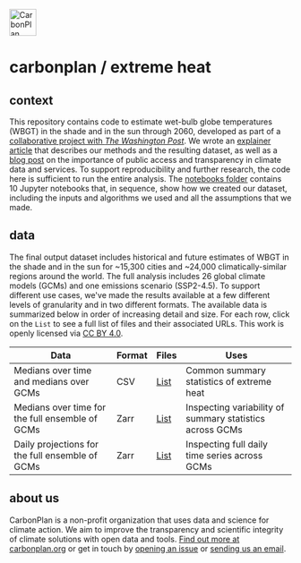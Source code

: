<p align="left" >
<picture>
  <source media="(prefers-color-scheme: dark)" srcset="https://carbonplan-assets.s3.amazonaws.com/monogram/light-small.png">
  <img alt="CarbonPlan monogram." height="48" src="https://carbonplan-assets.s3.amazonaws.com/monogram/dark-small.png">
</picture>
</p>

# carbonplan / extreme heat

## context

This repository contains code to estimate wet-bulb globe temperatures (WBGT) in the shade and in the sun through 2060, developed as part of a [collaborative project with _The Washington Post_](https://www.washingtonpost.com/climate-environment/interactive/2023/extreme-heat-wet-bulb-globe-temperature). We wrote an [explainer article](https://carbonplan.org/research/extreme-heat-explainer) that describes our methods and the resulting dataset, as well as a [blog post](https://carbonplan.org/blog/open-risk-data) on the importance of public access and transparency in climate data and services. To support reproducibility and further research, the code here is sufficient to run the entire analysis. The [notebooks folder](/notebooks) contains 10 Jupyter notebooks that, in sequence, show how we created our dataset, including the inputs and algorithms we used and all the assumptions that we made.

## data

The final output dataset includes historical and future estimates of WBGT in the shade and in the sun for ~15,300 cities and ~24,000 climatically-similar regions around the world. The full analysis includes 26 global climate models (GCMs) and one emissions scenario (SSP2-4.5). To support different use cases, we've made the results available at a few different levels of granularity and in two different formats. The available data is summarized below in order of increasing detail and size. For each row, click on the `List` to see a full list of files and their associated URLs. This work is openly licensed via [CC BY 4.0](https://creativecommons.org/licenses/by/4.0/).

| Data                                            | Format | Files                                   | Uses                                                     |
| ----------------------------------------------- | ------ | --------------------------------------- | -------------------------------------------------------- |
| Medians over time and medians over GCMs         | CSV    | [List](/data/csv_locations.md)          | Common summary statistics of extreme heat                |
| Medians over time for the full ensemble of GCMs | Zarr   | [List](/data/zarr_summary_locations.md) | Inspecting variability of summary statistics across GCMs |
| Daily projections for the full ensemble of GCMs | Zarr   | [List](/data/zarr_daily_locations.md)   | Inspecting full daily time series across GCMs            |

## about us

CarbonPlan is a non-profit organization that uses data and science for climate action. We aim to improve the transparency and scientific integrity of climate solutions with open data and tools. [Find out more at carbonplan.org](https://carbonplan.org/) or get in touch by [opening an issue](https://github.com/carbonplan/extreme-heat/issues/new) or [sending us an email](mailto:hello@carbonplan.org).
